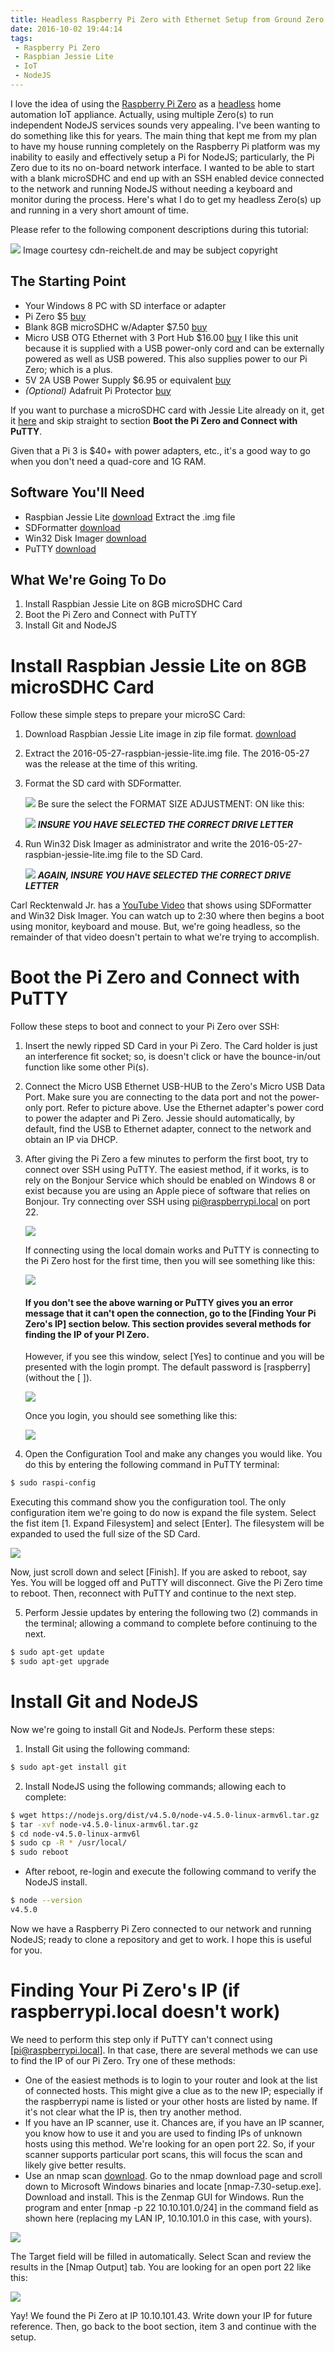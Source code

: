```yaml
---
title: Headless Raspberry Pi Zero with Ethernet Setup from Ground Zero on Windows 8
date: 2016-10-02 19:44:14
tags:
 - Raspberry Pi Zero
 - Raspbian Jessie Lite
 - IoT
 - NodeJS
---
```

I love the idea of using the [Raspberry Pi Zero](https://www.raspberrypi.org/products/pi-zero/) as a [headless](https://en.wikipedia.org/wiki/Headless_computer) home automation IoT appliance.  Actually, using multiple Zero(s) to run independent NodeJS services sounds very appealing.  I've been wanting to do something like this for years.  The main thing that kept me from my plan to have my house running completely on the Raspberry Pi platform was my inability to easily and effectively setup a Pi for NodeJS; particularly, the Pi Zero due to its no on-board network interface.  I wanted to be able to start with a blank microSDHC and end up with an SSH enabled device connected to the network and running NodeJS without needing a keyboard and monitor during the process.  Here's what I do to get my headless Zero(s) up and running in a very short amount of time.  

Please refer to the following component descriptions during this tutorial:

   ![](/images/RASP_PI_ZERO_BESCHREIBUNG2.png)
Image courtesy cdn-reichelt.de and may be subject copyright

## The Starting Point
 - Your Windows 8 PC with SD interface or adapter
 - Pi Zero $5 [buy](https://www.adafruit.com/product/2885)
 - Blank 8GB microSDHC w/Adapter $7.50 [buy](https://www.amazon.com/gp/product/B00NICVTA2/)
 - Micro USB OTG Ethernet with 3 Port Hub $16.00 [buy](https://www.amazon.com/gp/product/B00L32UUJK/?th=1) I like this unit because it is supplied with a USB power-only cord and can be externally powered as well as USB powered.  This also supplies power to our Pi Zero; which is a plus.
 - 5V 2A USB Power Supply $6.95 or equivalent [buy](https://www.adafruit.com/products/1994)
 - _(Optional)_ Adafruit Pi Protector [buy](https://www.adafruit.com/products/2883)

If you want to purchase a microSDHC card with Jessie Lite already on it, get it [here](https://www.adafruit.com/products/2820) and skip straight to section **Boot the Pi Zero and Connect with PuTTY**.

Given that a Pi 3 is $40+ with power adapters, etc., it's a good way to go when you don't need a quad-core and 1G RAM.
## Software You'll Need
 - Raspbian Jessie Lite [download](https://www.raspberrypi.org/downloads/raspbian/) Extract the .img file
 - SDFormatter [download](https://www.sdcard.org/downloads/formatter_4/eula_windows/index.html)
 - Win32 Disk Imager [download](https://sourceforge.net/projects/win32diskimager/)
 - PuTTY [download](http://www.chiark.greenend.org.uk/~sgtatham/putty/download.html)

## What We're Going To Do
1. Install Raspbian Jessie Lite on 8GB microSDHC Card
2. Boot the Pi Zero and Connect with PuTTY
3. Install Git and NodeJS

# Install Raspbian Jessie Lite on 8GB microSDHC Card
Follow these simple steps to prepare your microSC Card:
1. Download Raspbian Jessie Lite image in zip file format. [download](https://www.raspberrypi.org/downloads/raspbian/)

2. Extract the 2016-05-27-raspbian-jessie-lite.img file.  The 2016-05-27 was the release at the time of this writing.

3. Format the SD card with SDFormatter.

   ![](/images/SDFormatter1.png)
   Be sure the select the FORMAT SIZE ADJUSTMENT: ON like this:

   ![](/images/SDFormatter2.png)
   **_INSURE YOU HAVE SELECTED THE CORRECT DRIVE LETTER_**

4. Run Win32 Disk Imager as administrator and write the 2016-05-27-raspbian-jessie-lite.img file to the SD Card.

   ![](/images/Win32DiskImager.png)
   **_AGAIN, INSURE YOU HAVE SELECTED THE CORRECT DRIVE LETTER_**

Carl Recktenwald Jr. has a [YouTube Video](https://www.youtube.com/watch?v=AVM7QaSndf8) that shows using SDFormatter and Win32 Disk Imager.  You can watch up to 2:30 where then begins a boot using monitor, keyboard and mouse.  But, we're going headless, so the remainder of that video doesn't pertain to what we're trying to accomplish.

# Boot the Pi Zero and Connect with PuTTY
Follow these steps to boot and connect to your Pi Zero over SSH:
1. Insert the newly ripped SD Card in your Pi Zero.  The Card holder is just an interference fit socket; so, is doesn't click or have the bounce-in/out function like some other Pi(s).

2. Connect the Micro USB Ethernet USB-HUB to the Zero's Micro USB Data Port.  Make sure you are connecting to the data port and not the power-only port.  Refer to picture above.  Use the Ethernet adapter's power cord to power the adapter and Pi Zero.  Jessie should automatically, by default, find the USB to Ethernet adapter, connect to the network and obtain an IP via DHCP.

3. After giving the Pi Zero a few minutes to perform the first boot, try to connect over SSH using PuTTY.  The easiest method, if it works, is to rely on the Bonjour Service which should be enabled on Windows 8 or exist because you are using an Apple piece of software that relies on Bonjour.  Try connecting over SSH using pi@raspberrypi.local on port 22.

   ![](/images/putty1.png)

   If connecting using the local domain works and PuTTY is connecting to the Pi Zero host for the first time, then you will see something like this:

   ![](/images/putty2.png)

   #### If you don't see the above warning or PuTTY gives you an error message that it can't open the connection, go to the [Finding Your Pi Zero's IP] section below.  This section provides several methods for finding the IP of your PI Zero.

   However, if you see this window, select [Yes] to continue and you will be presented with the login prompt.  The default password is [raspberry] (without the [ ]).

   ![](/images/putty3.png)

   Once you login, you should see something like this:

   ![](/images/putty4.png)

4. Open the Configuration Tool and make any changes you would like.  You do this by entering the following command in PuTTY terminal:

```bash
$ sudo raspi-config
```

   Executing this command show you the configuration tool.  The only configuration item we're going to do now is expand the file system.  Select the fist item [1. Expand Filesystem] and select [Enter].  The filesystem will be expanded to used the full size of the SD Card.

   ![](/images/raspi-config.png)

   Now, just scroll down and select [Finish].  If you are asked to reboot, say Yes.  You will be logged off and PuTTY will disconnect.  Give the Pi Zero time to reboot.  Then, reconnect with PuTTY and continue to the next step.

5. Perform Jessie updates by entering the following two (2) commands in the terminal; allowing a command to complete before continuing to the next.

```bash
$ sudo apt-get update
$ sudo apt-get upgrade
```

# Install Git and NodeJS
Now we're going to install Git and NodeJs.  Perform these steps:

1. Install Git using the following command:

```bash
$ sudo apt-get install git
```

2. Install NodeJS using the following commands; allowing each to complete:

```bash
$ wget https://nodejs.org/dist/v4.5.0/node-v4.5.0-linux-armv6l.tar.gz
$ tar -xvf node-v4.5.0-linux-armv6l.tar.gz
$ cd node-v4.5.0-linux-armv6l
$ sudo cp -R * /usr/local/
$ sudo reboot
```

  * After reboot, re-login and execute the following command to verify the NodeJS install.

```bash
$ node --version
v4.5.0
```

Now we have a Raspberry Pi Zero connected to our network and running NodeJS; ready to clone a repository and get to work.  I hope this is useful for you.

# Finding Your Pi Zero's IP (if raspberrypi.local doesn't work)
We need to perform this step only if PuTTY can't connect using [pi@raspberrypi.local].  In that case, there are several methods we can use to find the IP of our Pi Zero.  Try one of these methods:
  * One of the easiest methods is to login to your router and look at the list of connected hosts.  This might give a clue as to the new IP; especially if the raspberrypi name is listed or your other hosts are listed by name.  If it's not clear what the IP is, then try another method.
  * If you have an IP scanner, use it.  Chances are, if you have an IP scanner, you know how to use it and you are used to finding IPs of unknown hosts using this method.  We're looking for an open port 22.  So, if your scanner supports particular port scans, this will focus the scan and likely give better results.
  * Use an nmap scan [download](https://nmap.org/download.html).  Go to the nmap download page and scroll down to Microsoft Windows binaries and locate [nmap-7.30-setup.exe].  Download and install.  This is the Zenmap GUI for Windows.  Run the program and enter [nmap -p 22 10.10.101.0/24] in the command field as shown here (replacing my LAN IP, 10.10.101.0 in this case, with yours).  

  ![](/images/zenmap1.png)

   The Target field will be filled in automatically.  Select Scan and review the results in the [Nmap Output] tab.  You are looking for an open port 22 like this:

   ![](/images/zenmap2.png)

   Yay!  We found the Pi Zero at IP 10.10.101.43.  Write down your IP for future reference.  Then, go back to the boot section, item 3 and continue with the setup.

